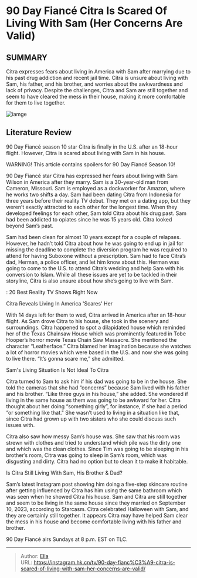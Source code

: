 # 90 Day Fiancé Citra Is  Scared  Of Living With Sam (Her Concerns Are Valid)


## SUMMARY 



  Citra expresses fears about living in America with Sam after marrying due to his past drug addiction and recent jail time.   Citra is unsure about living with Sam, his father, and his brother, and worries about the awkwardness and lack of privacy.   Despite the challenges, Citra and Sam are still together and seem to have cleared the mess in their house, making it more comfortable for them to live together.  

![iamge](https://static1.srcdn.com/wordpress/wp-content/uploads/2023/11/citra-sam-show-up-on-90-day-fiance-season-10.jpg)

## Literature Review
90 Day Fiancé season 10 star Citra is finally in the U.S. after an 18-hour flight. However, Citra is scared about living with Sam in his house.




WARNING! This article contains spoilers for 90 Day Fiancé Season 10!




90 Day Fiancé star Citra has expressed her fears about living with Sam Wilson in America after they marry. Sam is a 30-year-old man from Cameron, Missouri. Sam is employed as a dockworker for Amazon, where he works two shifts a day. Sam had been dating Citra from Indonesia for three years before their reality TV debut. They met on a dating app, but they weren’t exactly attracted to each other for the longest time. When they developed feelings for each other, Sam told Citra about his drug past. Sam had been addicted to opiates since he was 15 years old. Citra looked beyond Sam’s past.

Sam had been clean for almost 10 years except for a couple of relapses. However, he hadn’t told Citra about how he was going to end up in jail for missing the deadline to complete the diversion program he was required to attend for having Suboxone without a prescription. Sam had to face Citra’s dad, Herman, a police officer, and let him know about this. Herman was going to come to the U.S. to attend Citra’s wedding and help Sam with his conversion to Islam. While all these issues are yet to be tackled in their storyline, Citra is also unsure about how she’s going to live with Sam.




 : 20 Best Reality TV Shows Right Now


 Citra Reveals Living In America &#39;Scares&#39; Her 
          

With 14 days left for them to wed, Citra arrived in America after an 18-hour flight. As Sam drove Citra to his house, she took in the scenery and surroundings. Citra happened to spot a dilapidated house which reminded her of the Texas Chainsaw House which was prominently featured in Tobe Hooper’s horror movie Texas Chain Saw Massacre. She mentioned the character “Leatherface.” Citra blamed her imagination because she watches a lot of horror movies which were based in the U.S. and now she was going to live there. “It’s gonna scare me,” she admitted.



 Sam&#39;s Living Situation Is Not Ideal To Citra 
          




Citra turned to Sam to ask him if his dad was going to be in the house. She told the cameras that she had “concerns” because Sam lived with his father and his brother. “Like three guys in his house,” she added. She wondered if living in the same house as them was going to be awkward for her. Citra thought about her doing “something girly”, for instance, if she had a period “or something like that.&#34; She wasn’t used to living in a situation like that, since Citra had grown up with two sisters who she could discuss such issues with.

Citra also saw how messy Sam’s house was. She saw that his room was strewn with clothes and tried to understand which pile was the dirty one and which was the clean clothes. Since Tim was going to be sleeping in his brother’s room, Citra was going to sleep in Sam’s room, which was disgusting and dirty. Citra had no option but to clean it to make it habitable.



 Is Citra Still Living With Sam, His Brother &amp; Dad? 

 




Sam’s latest Instagram post showing him doing a five-step skincare routine after getting influenced by Citra has him using the same bathroom which was seen when he showed Citra his house. Sam and Citra are still together and seem to be living in the same house since they married on September 10, 2023, according to Starcasm. Citra celebrated Halloween with Sam, and they are certainly still together. It appears Citra may have helped Sam clear the mess in his house and become comfortable living with his father and brother.



90 Day Fiancé airs Sundays at 8 p.m. EST on TLC.






---

> Author: [Ella](https://instagram.hk.cn/)  
> URL: https://instagram.hk.cn/tv/90-day-fianc%C3%A9-citra-is-scared-of-living-with-sam-her-concerns-are-valid/  

